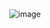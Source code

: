 #

![image](https://user-images.githubusercontent.com/87458342/128980703-94e7a441-3495-4801-b4b4-f0c3f4aacf7e.png)
